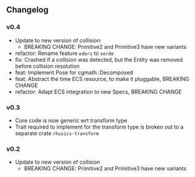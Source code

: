 ## Changelog

### v0.4

- Update to new version of collision:
  * BREAKING CHANGE: Primitive2 and Primitive3 have new variants
- refactor: Rename feature `eders` to `serde`
- fix: Crashed if a collision was detected, but the Entity was removed before collision resolution
- feat: Implement Pose for cgmath::Decomposed
- feat: Abstract the time ECS resource, to make it pluggable, BREAKING CHANGE
- refactor: Adapt ECS integration to new Specs, BREAKING CHANGE

### v0.3

- Core code is now generic wrt transform type
- Trait required to implement for the transform type is broken out to a separate crate `rhusics-transform`

### v0.2

- Update to new version of collision
  * BREAKING CHANGE: Primitive2 and Primitive3 have new variants
